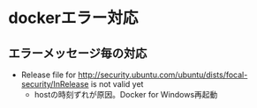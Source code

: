 # dockerエラー対応

## エラーメッセージ毎の対応

* Release file for http://security.ubuntu.com/ubuntu/dists/focal-security/InRelease is not valid yet 
    * hostの時刻ずれが原因。Docker for Windows再起動